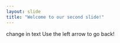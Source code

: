 ```yaml
---
layout: slide
title: "Welcome to our second slide!"
---
```

change in text
Use the left arrow to go back!
